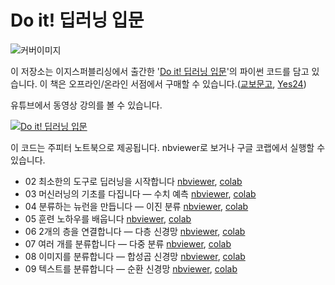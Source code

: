 # Do it! 딥러닝 입문

![커버이미지](cover.jpg)

이 저장소는 이지스퍼블리싱에서 출간한 '[Do it! 딥러닝 입문](https://tensorflow.blog/do-it-dl/)'의 파이썬 코드를 담고 있습니다. 이 책은 오프라인/온라인 서점에서 구매할 수 있습니다.([교보문고](http://www.kyobobook.co.kr/product/detailViewKor.laf?ejkGb=KOR&mallGb=KOR&barcode=9791163031093), [Yes24](http://www.yes24.com/Product/Goods/78896574))

유튜브에서 동영상 강의를 볼 수 있습니다.

[![Do it! 딥러닝 입문](http://img.youtube.com/vi/jg8zTIGDPss/0.jpg)](http://www.youtube.com/watch?v=jg8zTIGDPss "Do it! 딥러닝 입문")

이 코드는 주피터 노트북으로 제공됩니다. nbviewer로 보거나 구글 코랩에서 실행할 수 있습니다.

- 02 최소한의 도구로 딥러닝을 시작합니다 [nbviewer](https://nbviewer.jupyter.org/github/rickiepark/do-it-dl/blob/master/Ch02.ipynb), [colab](https://colab.research.google.com/github/rickiepark/do-it-dl/blob/master/Ch02.ipynb)
- 03 머신러닝의 기초를 다집니다 ― 수치 예측 [nbviewer](https://nbviewer.jupyter.org/github/rickiepark/do-it-dl/blob/master/Ch03.ipynb), [colab](https://colab.research.google.com/github/rickiepark/do-it-dl/blob/master/Ch03.ipynb)
- 04 분류하는 뉴런을 만듭니다 ― 이진 분류 [nbviewer](https://nbviewer.jupyter.org/github/rickiepark/do-it-dl/blob/master/Ch04.ipynb), [colab](https://colab.research.google.com/github/rickiepark/do-it-dl/blob/master/Ch04.ipynb)
- 05 훈련 노하우를 배웁니다 [nbviewer](https://nbviewer.jupyter.org/github/rickiepark/do-it-dl/blob/master/Ch05.ipynb), [colab](https://colab.research.google.com/github/rickiepark/do-it-dl/blob/master/Ch05.ipynb)
- 06 2개의 층을 연결합니다 ― 다층 신경망 [nbviewer](https://nbviewer.jupyter.org/github/rickiepark/do-it-dl/blob/master/Ch06.ipynb), [colab](https://colab.research.google.com/github/rickiepark/do-it-dl/blob/master/Ch06.ipynb)
- 07 여러 개를 분류합니다 ― 다중 분류 [nbviewer](https://nbviewer.jupyter.org/github/rickiepark/do-it-dl/blob/master/Ch07.ipynb), [colab](https://colab.research.google.com/github/rickiepark/do-it-dl/blob/master/Ch07.ipynb)
- 08 이미지를 분류합니다 ― 합성곱 신경망 [nbviewer](https://nbviewer.jupyter.org/github/rickiepark/do-it-dl/blob/master/Ch08.ipynb), [colab](https://colab.research.google.com/github/rickiepark/do-it-dl/blob/master/Ch08.ipynb)
- 09 텍스트를 분류합니다 ― 순환 신경망 [nbviewer](https://nbviewer.jupyter.org/github/rickiepark/do-it-dl/blob/master/Ch09.ipynb), [colab](https://colab.research.google.com/github/rickiepark/do-it-dl/blob/master/Ch09.ipynb)
